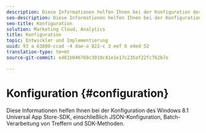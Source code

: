 ```yaml
---
description: Diese Informationen helfen Ihnen bei der Konfiguration des Windows 8.1 Universal App Store-SDK, einschließlich JSON-Konfiguration, Batch-Verarbeitung von Treffern und SDK-Methoden.
seo-description: Diese Informationen helfen Ihnen bei der Konfiguration des Windows 8.1 Universal App Store-SDK, einschließlich JSON-Konfiguration, Batch-Verarbeitung von Treffern und SDK-Methoden.
seo-title: Konfiguration
solution: Marketing Cloud, Analytics
title: Konfiguration
topic: Entwickler und Implementierung
uuid: 93 a 63808-ccad -4 dae-a 822-c 3 eef 6 eded 52
translation-type: tm+mt
source-git-commit: e481b046769c3010c41e1e17c235af22fc762b7e

---
```



# Konfiguration {#configuration}

Diese Informationen helfen Ihnen bei der Konfiguration des Windows 8.1 Universal App Store-SDK, einschließlich JSON-Konfiguration, Batch-Verarbeitung von Treffern und SDK-Methoden.
